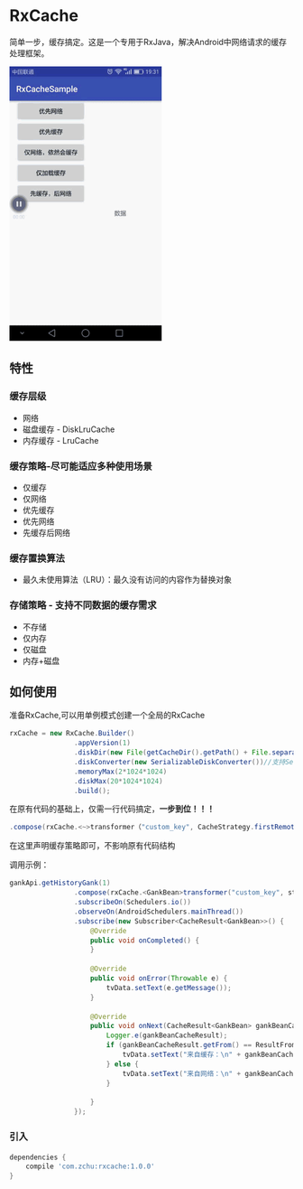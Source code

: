 # RxCache
简单一步，缓存搞定。这是一个专用于RxJava，解决Android中网络请求的缓存处理框架。

<img src="/screenshots/s0.gif" alt="screenshot" title="screenshot" width="270" height="486" />

## 特性
### 缓存层级
* 网络
* 磁盘缓存 - DiskLruCache
* 内存缓存 - LruCache

### 缓存策略-尽可能适应多种使用场景
* 仅缓存
* 仅网络
* 优先缓存
* 优先网络
* 先缓存后网络

### 缓存置换算法
* 最久未使用算法（LRU）：最久没有访问的内容作为替换对象

### 存储策略 - 支持不同数据的缓存需求
* 不存储
* 仅内存
* 仅磁盘
* 内存+磁盘

## 如何使用

准备RxCache,可以用单例模式创建一个全局的RxCache
```java
rxCache = new RxCache.Builder()
                .appVersion(1)
                .diskDir(new File(getCacheDir().getPath() + File.separator + "data-cache"))
                .diskConverter(new SerializableDiskConverter())//支持Serializable、Json(GsonDiskConverter)
                .memoryMax(2*1024*1024)
                .diskMax(20*1024*1024)
                .build();
```
在原有代码的基础上，仅需一行代码搞定，**一步到位！！！**
```java
.compose(rxCache.<~>transformer（"custom_key", CacheStrategy.firstRemote()))
```
在这里声明缓存策略即可，不影响原有代码结构

调用示例：
```java
gankApi.getHistoryGank(1)
                .compose(rxCache.<GankBean>transformer("custom_key", strategy))
                .subscribeOn(Schedulers.io())
                .observeOn(AndroidSchedulers.mainThread())
                .subscribe(new Subscriber<CacheResult<GankBean>>() {
                    @Override
                    public void onCompleted() {
                    }

                    @Override
                    public void onError(Throwable e) {
                        tvData.setText(e.getMessage());
                    }

                    @Override
                    public void onNext(CacheResult<GankBean> gankBeanCacheResult) {
                        Logger.e(gankBeanCacheResult);
                        if (gankBeanCacheResult.getFrom() == ResultFrom.Cache) {
                            tvData.setText("来自缓存：\n" + gankBeanCacheResult.toString());
                        } else {
                            tvData.setText("来自网络：\n" + gankBeanCacheResult.toString());
                        }

                    }
                });

```


### 引入
```groovy
dependencies {
	compile 'com.zchu:rxcache:1.0.0'
}
```